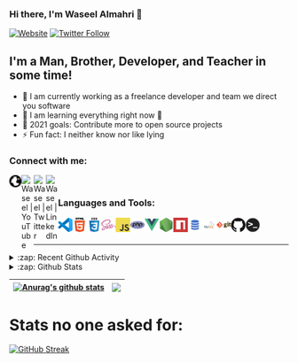 ### Hi there, I'm Waseel Almahri 👋

[![Website](https://img.shields.io/website?label=waseel.js.org&style=for-the-badge&url=https://google.com)](https://waseel.js.org/)
[![Twitter Follow](https://img.shields.io/twitter/follow/dwaseel?color=1DA1F2&logo=twitter&style=for-the-badge)](https://twitter.com/intent/follow?original_referer=https%3A%2F%2Fgithub.com%2FcodeSTACKr&screen_name=dwaseel)

## I'm a Man, Brother, Developer, and Teacher in some time!

- 🔭 I am currently working as a freelance developer and team we direct you software
- 🌱 I am learning everything right now 🤣
- 🥅 2021 goals: Contribute more to open source projects
- ⚡ Fun fact: I neither know nor like lying

### Connect with me:

[<img align="left" alt="Waseel" width="22px" src="https://raw.githubusercontent.com/iconic/open-iconic/master/svg/globe.svg" />][website]
[<img align="left" alt="Waseel | YouTube" width="22px" src="https://cdn.jsdelivr.net/npm/simple-icons@v3/icons/youtube.svg" />][youtube]
[<img align="left" alt="Waseel | Twitter" width="22px" src="https://cdn.jsdelivr.net/npm/simple-icons@v3/icons/twitter.svg" />][twitter]
[<img align="left" alt="Waseel | LinkedIn" width="22px" src="https://cdn.jsdelivr.net/npm/simple-icons@v3/icons/linkedin.svg" />][linkedin]

<br />

### Languages and Tools:

<img align="left" alt="Visual Studio Code" width="26px" src="https://raw.githubusercontent.com/github/explore/80688e429a7d4ef2fca1e82350fe8e3517d3494d/topics/visual-studio-code/visual-studio-code.png" />

<img align="left" alt="HTML5" width="26px" src="https://raw.githubusercontent.com/github/explore/80688e429a7d4ef2fca1e82350fe8e3517d3494d/topics/html/html.png" />

<img align="left" alt="CSS3" width="26px" src="https://raw.githubusercontent.com/github/explore/80688e429a7d4ef2fca1e82350fe8e3517d3494d/topics/css/css.png" />

<img align="left" alt="Sass" width="26px" src="https://raw.githubusercontent.com/github/explore/80688e429a7d4ef2fca1e82350fe8e3517d3494d/topics/sass/sass.png" />

<img align="left" alt="JavaScript" width="26px" src="https://raw.githubusercontent.com/github/explore/80688e429a7d4ef2fca1e82350fe8e3517d3494d/topics/javascript/javascript.png" />

<img align="left" alt="PHP" width="26px" src="https://raw.githubusercontent.com/github/explore/master/topics/php/php.png" />

<img align="left" alt="Vue" width="26px" src="https://raw.githubusercontent.com/github/explore/master/topics/vue/vue.png" />

<img align="left" alt="Node.js" width="26px" src="https://raw.githubusercontent.com/github/explore/80688e429a7d4ef2fca1e82350fe8e3517d3494d/topics/nodejs/nodejs.png" />

<img align="left" alt="Npm" width="26px" src="https://raw.githubusercontent.com/github/explore/master/topics/npm/npm.png" />

<img align="left" alt="SQL" width="26px" src="https://raw.githubusercontent.com/github/explore/80688e429a7d4ef2fca1e82350fe8e3517d3494d/topics/sql/sql.png" />

<img align="left" alt="MySQL" width="26px" src="https://raw.githubusercontent.com/github/explore/80688e429a7d4ef2fca1e82350fe8e3517d3494d/topics/mysql/mysql.png" />

<img align="left" alt="Git" width="26px" src="https://raw.githubusercontent.com/github/explore/80688e429a7d4ef2fca1e82350fe8e3517d3494d/topics/git/git.png" />

<img align="left" alt="GitHub" width="26px" src="https://raw.githubusercontent.com/github/explore/78df643247d429f6cc873026c0622819ad797942/topics/github/github.png" />

<img align="left" alt="Terminal" width="26px" src="https://raw.githubusercontent.com/github/explore/80688e429a7d4ef2fca1e82350fe8e3517d3494d/topics/terminal/terminal.png" />

<br />
<br />

---

<details>
  <summary>:zap: Recent Github Activity</summary>
  
<!--START_SECTION:activity-->

   1. Oh my god ..

<!--END_SECTION:activity-->

</details>

<details>
  <summary>:zap: Github Stats</summary>
  
</details>

 | <a href="https://github.com/waseeld"><img align="center" src="https://github-readme-stats.vercel.app/api?username=waseeld&show_icons=true&include_all_commits=true&theme=buefy&hide_border=true" alt="Anurag's github stats" /></a> | <a href="https://github.com/waseeld"><img align="center" src="https://github-readme-stats.vercel.app/api/top-langs/?username=waseeld&layout=compact&theme=buefy&hide_border=true" /></a> |
| ------------- | ------------- |

# Stats no one asked for:

[![GitHub Streak](https://github-readme-streak-stats.herokuapp.com/?user=waseeld)](https://git.io/streak-stats)

[website]: https://waseel.js.org
[twitter]: https://twitter.com/dwaseel
[youtube]: https://www.youtube.com/channel/UC7lSMD4an6tY-akO604XMDQ
[linkedin]: https://www.linkedin.com/in/waseel
